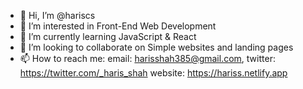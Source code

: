 - 👋 Hi, I’m @hariscs
- 👀 I’m interested in Front-End Web Development
- 🌱 I’m currently learning JavaScript & React
- 💞️ I’m looking to collaborate on Simple websites and landing pages
- 📫 How to reach me: 
      email: harisshah385@gmail.com,
      twitter: https://twitter.com/_haris_shah
      website: https://hariss.netlify.app

<!---
hariscs/hariscs is a ✨ special ✨ repository because its `README.md` (this file) appears on your GitHub profile.
You can click the Preview link to take a look at your changes.
--->
